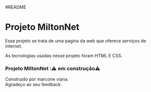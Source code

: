 #README
</br>

<h1> Projeto MiltonNet </h1>
<p> Esse projeto se trata de uma pagina da web que oferece serviços de internet.</p>
<p>As tecnologias usadas nesse projeto foram HTML E CSS.</p>
<h3>  Projeto MiltonNet :⚠️ em construção⚠️</h3>

Construido por marcone viana.<br>
Agradeço ao seu feedback.
